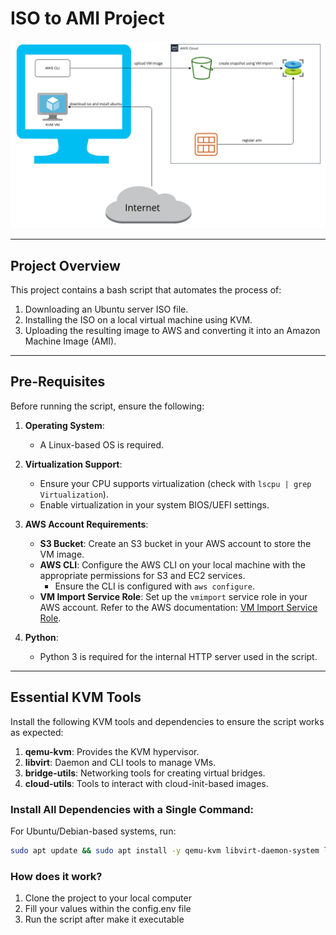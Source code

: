 # ISO to AMI Project

![Project Image](project.png)

---

## Project Overview
This project contains a bash script that automates the process of:
1. Downloading an Ubuntu server ISO file.
2. Installing the ISO on a local virtual machine using KVM.
3. Uploading the resulting image to AWS and converting it into an Amazon Machine Image (AMI).

---

## Pre-Requisites
Before running the script, ensure the following:

1. **Operating System**:
   - A Linux-based OS is required.

2. **Virtualization Support**:
   - Ensure your CPU supports virtualization (check with `lscpu | grep Virtualization`).
   - Enable virtualization in your system BIOS/UEFI settings.

3. **AWS Account Requirements**:
   - **S3 Bucket**: Create an S3 bucket in your AWS account to store the VM image.
   - **AWS CLI**: Configure the AWS CLI on your local machine with the appropriate permissions for S3 and EC2 services.
     - Ensure the CLI is configured with `aws configure`.
   - **VM Import Service Role**: Set up the `vmimport` service role in your AWS account. Refer to the AWS documentation: [VM Import Service Role](https://docs.aws.amazon.com/vm-import/latest/userguide/required-permissions.html#vmimport-role).

4. **Python**:
   - Python 3 is required for the internal HTTP server used in the script.

---

## Essential KVM Tools
Install the following KVM tools and dependencies to ensure the script works as expected:

1. **qemu-kvm**: Provides the KVM hypervisor.
2. **libvirt**: Daemon and CLI tools to manage VMs.
3. **bridge-utils**: Networking tools for creating virtual bridges.
4. **cloud-utils**: Tools to interact with cloud-init-based images.

### Install All Dependencies with a Single Command:
For Ubuntu/Debian-based systems, run:
```bash
sudo apt update && sudo apt install -y qemu-kvm libvirt-daemon-system libvirt-clients bridge-utils cloud-utils python3
```
### How does it work?

1. Clone the project to your local computer
2. Fill your values within the config.env file
3. Run the script after make it executable
